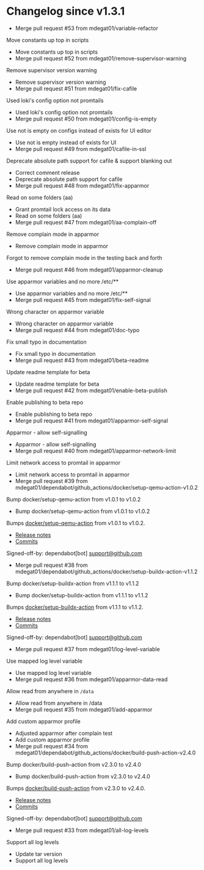 # Changelog since v1.3.1
- Merge pull request #53 from mdegat01/variable-refactor

Move constants up top in scripts 
- Move constants up top in scripts 
- Merge pull request #52 from mdegat01/remove-supervisor-warning

Remove supervisor version warning 
- Remove supervisor version warning 
- Merge pull request #51 from mdegat01/fix-cafile

Used loki's config option not promtails 
- Used loki's config option not promtails 
- Merge pull request #50 from mdegat01/config-is-empty

Use not is empty on configs instead of exists for UI editor 
- Use not is empty instead of exists for UI 
- Merge pull request #49 from mdegat01/cafile-in-ssl

Deprecate absolute path support for cafile & support blanking out 
- Correct comment release 
- Deprecate absolute path support for cafile 
- Merge pull request #48 from mdegat01/fix-apparmor

Read on some folders (aa) 
- Grant promtail lock access on its data 
- Read on some folders (aa) 
- Merge pull request #47 from mdegat01/aa-complain-off

Remove complain mode in apparmor 
- Remove complain mode in apparmor

Forgot to remove complain mode in the testing back and forth 
- Merge pull request #46 from mdegat01/apparmor-cleanup

Use apparmor variables and no more /etc/** 
- Use apparmor variables and no more /etc/** 
- Merge pull request #45 from mdegat01/fix-self-signal

Wrong character on apparmor variable 
- Wrong character on apparmor variable 
- Merge pull request #44 from mdegat01/doc-typo

Fix small typo in documentation 
- Fix small typo in documentation 
- Merge pull request #43 from mdegat01/beta-readme

Update readme template for beta 
- Update readme template for beta 
- Merge pull request #42 from mdegat01/enable-beta-publish

Enable publishing to beta repo 
- Enable publishing to beta repo 
- Merge pull request #41 from mdegat01/apparmor-self-signal

Apparmor - allow self-signalling 
- Apparmor - allow self-signalling 
- Merge pull request #40 from mdegat01/apparmor-network-limit

Limit network access to promtail in apparmor 
- Limit network access to promtail in apparmor 
- Merge pull request #39 from mdegat01/dependabot/github_actions/docker/setup-qemu-action-v1.0.2

Bump docker/setup-qemu-action from v1.0.1 to v1.0.2 
- Bump docker/setup-qemu-action from v1.0.1 to v1.0.2

Bumps [docker/setup-qemu-action](https://github.com/docker/setup-qemu-action) from v1.0.1 to v1.0.2.
- [Release notes](https://github.com/docker/setup-qemu-action/releases)
- [Commits](https://github.com/docker/setup-qemu-action/compare/v1.0.1...25f0500ff22e406f7191a2a8ba8cda16901ca018)

Signed-off-by: dependabot[bot] <support@github.com> 
- Merge pull request #38 from mdegat01/dependabot/github_actions/docker/setup-buildx-action-v1.1.2

Bump docker/setup-buildx-action from v1.1.1 to v1.1.2 
- Bump docker/setup-buildx-action from v1.1.1 to v1.1.2

Bumps [docker/setup-buildx-action](https://github.com/docker/setup-buildx-action) from v1.1.1 to v1.1.2.
- [Release notes](https://github.com/docker/setup-buildx-action/releases)
- [Commits](https://github.com/docker/setup-buildx-action/compare/v1.1.1...2a4b53665e15ce7d7049afb11ff1f70ff1610609)

Signed-off-by: dependabot[bot] <support@github.com> 
- Merge pull request #37 from mdegat01/log-level-variable

Use mapped log level variable 
- Use mapped log level variable 
- Merge pull request #36 from mdegat01/apparmor-data-read

Allow read from anywhere in `/data` 
- Allow read from anywhere in /data 
- Merge pull request #35 from mdegat01/add-apparmor

Add custom apparmor profile 
- Adjusted apparmor after complain test 
- Add custom apparmor profile 
- Merge pull request #34 from mdegat01/dependabot/github_actions/docker/build-push-action-v2.4.0

Bump docker/build-push-action from v2.3.0 to v2.4.0 
- Bump docker/build-push-action from v2.3.0 to v2.4.0

Bumps [docker/build-push-action](https://github.com/docker/build-push-action) from v2.3.0 to v2.4.0.
- [Release notes](https://github.com/docker/build-push-action/releases)
- [Commits](https://github.com/docker/build-push-action/compare/v2.3.0...e1b7f96249f2e4c8e4ac1519b9608c0d48944a1f)

Signed-off-by: dependabot[bot] <support@github.com> 
- Merge pull request #33 from mdegat01/all-log-levels

Support all log levels 
- Update tar version 
- Support all log levels 
